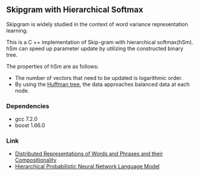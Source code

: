 ## Skipgram with Hierarchical Softmax
Skipgram is widely studied in the context of word variance representation learning.  

This is a C ++ implementation of Skip-gram with hierarchical softmax(hSm).  
hSm can speed up parameter update by utilizing the constructed binary tree.

The properties of hSm are as follows:
* The number of vectors that need to be updated is logarithmic order.
* By using the [Huffman tree](https://en.wikipedia.org/wiki/Huffman_coding), the data approaches balanced data at each node.

### Dependencies
* gcc 7.2.0
* boost 1.66.0

### Link
* [Distributed Representations of Words and Phrases and their Compositionality](http://papers.nips.cc/paper/5021-distributed-representations-of-words-and-phrases-and-their-compositionality)
* [Hierarchical Probabilistic Neural Network Language Model](https://pdfs.semanticscholar.org/39eb/fbb53b041b97332cd351886749c0395037fb.pdf#page=255)

